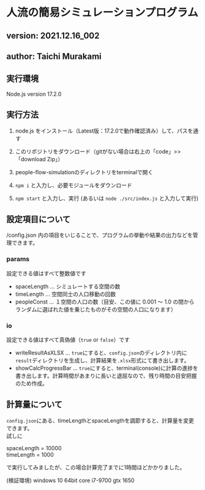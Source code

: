 # 人流の簡易シミュレーションプログラム
## version: 2021.12.16_002
## author: Taichi Murakami

## 実行環境
Node.js version 17.2.0

## 実行方法

1. node.js をインストール（Latest版：17.2.0で動作確認済み）して、パスを通す

2. このリポジトリをダウンロード（gitがない場合は右上の「code」>> 「download Zip」）

3. people-flow-simulationのディレクトリをterminalで開く

4. ``npm i`` と入力し、必要モジュールをダウンロード

5. ``npm start`` と入力し、実行 (あるいは ``node ./src/index.js`` と入力して実行)

## 設定項目について

/config.json 内の項目をいじることで、プログラムの挙動や結果の出力などを管理できます。

### params

設定できる値はすべて整数値です

+ spaceLength ... シミュレートする空間の数
+ timeLength ... 空間同士の人口移動の回数
+ peopleConst ... １空間の人口の数（目安、この値に 0.001 ～ 1.0 の間からランダムに選ばれた値を乗じたものがその空間の人口になります）


### io

設定できる値はすべて真偽値（``true`` or ``false``）です

+ writeResultAsXLSX ... ``true``にすると、``config.json``のディレクトリ内に``result``ディレクトリを生成し、計算結果を``.xlsx``形式にて書き出します。
+ showCalcProgressBar ... ``true``にすると、terminal(console)に計算の進捗を書き出します。計算時間があまりに長いと退屈なので、残り時間の目安把握のため作成。


## 計算量について
``config.json``にある、timeLengthとspaceLengthを調節すると、計算量を変更できます。  
試しに  

spaceLength = 10000  
timeLength = 1000 

で実行してみましたが、この場合計算完了までに1時間ほどかかりました。 

(検証環境)
windows 10 64bit 
core i7-9700 
gtx 1650 
